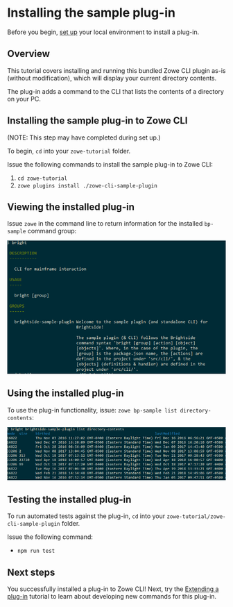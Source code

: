 # Installing the sample plug-in

Before you begin, [set up](cli-setting-up.md) your local environment to install a plug-in.

## Overview
This tutorial covers installing and running this bundled Zowe CLI plugin as-is (without modification), which will display your current directory contents. 

The plug-in adds a command to the CLI that lists the contents of a directory on your PC. 

## Installing the sample plug-in to Zowe CLI

(NOTE: This step may have completed during set up.)

To begin, `cd` into your `zowe-tutorial` folder.

Issue the following commands to install the sample plug-in to Zowe CLI:
1. `cd zowe-tutorial`
2. `zowe plugins install ./zowe-cli-sample-plugin`

## Viewing the installed plug-in
Issue `zowe` in the command line to return information for the installed `bp-sample` command group:

![Installed](../images/guides/CLI/InstalledSample.png "Installed Sample Plugin")

## Using the installed plug-in
To use the plug-in functionality, issue: `zowe bp-sample list directory-contents`:

![Output](../images/guides/CLI/SampleOutput.png "Sample Plugin Output")

## Testing the installed plug-in
To run automated tests against the plug-in, `cd` into your `zowe-tutorial/zowe-cli-sample-plugin` folder.

Issue the following command:
* `npm run test`

## Next steps
You successfully installed a plug-in to Zowe CLI! Next, try the [Extending a plug-in](cli-extending-a-plugin.md) tutorial to learn about developing new commands for this plug-in. 